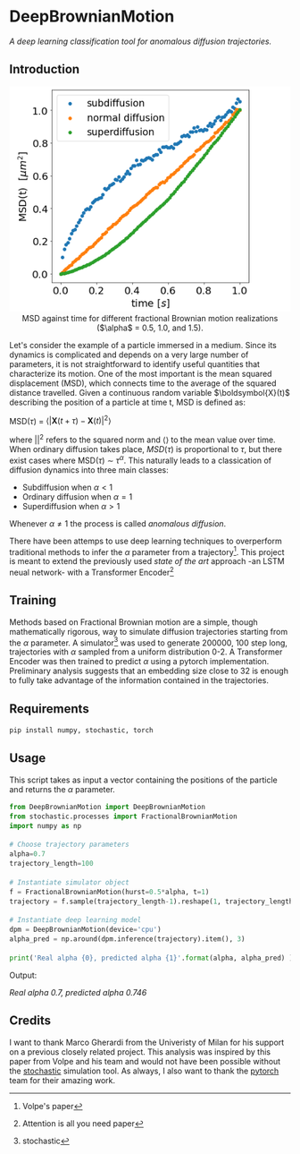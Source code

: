 # DeepBrownianMotion
*A deep learning classification tool for anomalous diffusion trajectories.*


## Introduction
<p align="center">
  <picture>
    <img src="https://github.com/matchild/DeepBrownianMotion/blob/main/media/diffusion.png">
  </picture>
    <br>
      MSD against time for different fractional Brownian motion realizations ($\alpha$ = 0.5, 1.0, and 1.5).
</p>
Let's consider the example of a particle immersed in a medium. Since its dynamics is complicated and depends on a very large number of parameters, it is not straightforward to identify useful quantities that characterize its motion. One of the most important is the mean squared displacement (MSD),  which connects time to the average of the squared distance travelled.
Given a continuous random variable $\boldsymbol{X}(t)$ describing the position of a particle at time t, MSD is defined as:


   $\mathrm{MSD}\left(\tau\right)$ $=$ $\langle\left|\boldsymbol{X}\left(t+\tau\right)-\boldsymbol{X}\left(t\right)\right|^2\rangle$

where $\left|\right|^2$ refers to the squared norm and $\langle\rangle$ to the mean value over time. When ordinary diffusion takes place, $MSD(\tau)$ is proportional to $\tau$, but there exist cases where $\mathrm{MSD}\left(\tau\right)$ $\sim$ $\tau^\alpha$. 
This naturally leads to a classication of diffusion dynamics into three main classes:

- Subdiffusion when $\alpha < 1$
- Ordinary diffusion when $\alpha = 1$
- Superdiffusion when $\alpha > 1$

Whenever $\alpha \neq 1$ the process is called _anomalous diffusion_.


There have been attemps to use deep learning techniques to overperform traditional methods to infer the $\alpha$ parameter from a trajectory[^1]. This project is meant to extend the previously used _state of the art_ approach -an LSTM neual network- with a Transformer Encoder[^2]


[^1]: Volpe's paper
[^2]: Attention is all you need paper

## Training
Methods based on Fractional Brownian motion are a simple, though mathematically rigorous, way to simulate diffusion trajectories starting from the $\alpha$ parameter. A simulator[^3] was used to generate 200000, 100 step long, trajectories with $\alpha$ sampled from a uniform distribution 0-2.  A Transformer Encoder was then trained to predict $\alpha$ using a pytorch implementation. Preliminary analysis suggests that an embedding size close to 32 is enough to fully take advantage of the information contained in the trajectories.

[^3]: stochastic

## Requirements

```python
pip install numpy, stochastic, torch
```

## Usage
This script takes as input a vector containing the positions of the particle and returns the $\alpha$ parameter.

```python
from DeepBrownianMotion import DeepBrownianMotion
from stochastic.processes import FractionalBrownianMotion
import numpy as np

# Choose trajectory parameters
alpha=0.7
trajectory_length=100

# Instantiate simulator object
f = FractionalBrownianMotion(hurst=0.5*alpha, t=1)
trajectory = f.sample(trajectory_length-1).reshape(1, trajectory_length)

# Instantiate deep learning model
dpm = DeepBrownianMotion(device='cpu')
alpha_pred = np.around(dpm.inference(trajectory).item(), 3)

print('Real alpha {0}, predicted alpha {1}'.format(alpha, alpha_pred) )
```
Output:


_Real alpha 0.7, predicted alpha 0.746_

## Credits
I want to thank Marco Gherardi from the Univeristy of Milan for his support on a previous closely related project. This analysis was inspired by this paper from Volpe and his team and would not have been possible without the [stochastic](https://github.com/crflynn/stochastic) simulation tool. As always, I also want to thank the [pytorch](https://pytorch.org/) team for their amazing work.



